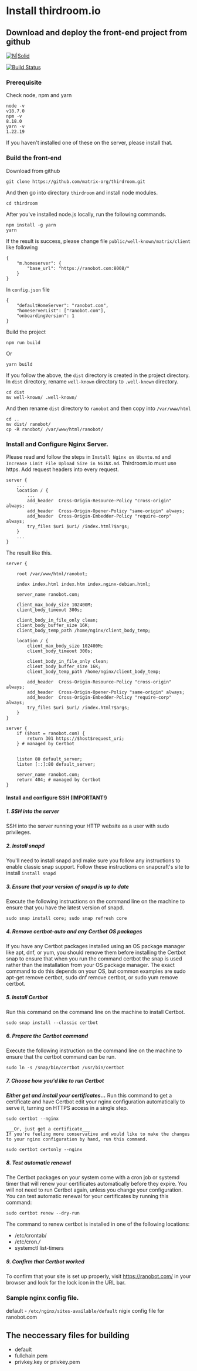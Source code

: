 # Install thirdroom.io
## Download and deploy the front-end project from github

[![N|Solid](https://cldup.com/dTxpPi9lDf.thumb.png)](ninja.cooldev@gmail.com)

[![Build Status](https://travis-ci.org/joemccann/dillinger.svg?branch=master)](ninja.cooldev@gmail.com)

### Prerequisite
Check node, npm and yarn
```
node -v
v18.7.0
npm -v
8.18.0
yarn -v
1.22.19
```
If you haven't installed one of these on the server, please install that.


### Build the front-end
Download from github
```
git clone https://github.com/matrix-org/thirdroom.git
```
And then go into directory `thirdroom` and install node modules.
```
cd thirdroom
```
After you've installed node.js locally, run the following commands.
```
npm install -g yarn
yarn
```
If the result is success, please change file `public/well-known/matrix/client` like following
```
{
    "m.homeserver": {
        "base_url": "https://ranobot.com:8008/"
    }
}

```
In `config.json` file
```
{
    "defaultHomeServer": "ranobot.com",
    "homeserverList": ["ranobot.com"],
    "onboardingVersion": 1
}
```

Build the project
```
npm run build
```
Or
```
yarn build
```

If you follow the above, the `dist` directory is created in the project directory.
In `dist` directory, rename `well-known` directory to `.well-known` directory.
```
cd dist
mv well-known/ .well-known/
```
And then rename `dist` directory to `ranobot` and then copy into `/var/www/html`
```
cd ..
mv dist/ ranobot/
cp -R ranobot/ /var/www/html/ranobot/
```

### Install and Configure Nginx Server.
Please read and follow the steps in `Install Nginx on Ubuntu.md` and `Increase Limit File Upload Size in NGINX.md`.
Thirdroom.io must use https.
Add request headers into every request.
```
server {
    ...
    location / {
        ...
        add_header	Cross-Origin-Resource-Policy "cross-origin" always;
		add_header	Cross-Origin-Opener-Policy "same-origin" always;
		add_header	Cross-Origin-Embedder-Policy "require-corp" always;
		try_files $uri $uri/ /index.html?$args;
    }
    ...
}
```
The result like this.
```
server {

	root /var/www/html/ranobot;

	index index.html index.htm index.nginx-debian.html;

	server_name ranobot.com;

	client_max_body_size 102400M;
	client_body_timeout 300s;

	client_body_in_file_only clean;
	client_body_buffer_size 16K;
	client_body_temp_path /home/nginx/client_body_temp;

	location / {
		client_max_body_size 102400M;
		client_body_timeout 300s;

		client_body_in_file_only clean;
		client_body_buffer_size 16K;
		client_body_temp_path /home/nginx/client_body_temp;
		
		add_header	Cross-Origin-Resource-Policy "cross-origin" always;
		add_header	Cross-Origin-Opener-Policy "same-origin" always;
		add_header	Cross-Origin-Embedder-Policy "require-corp" always;
		try_files $uri $uri/ /index.html?$args;
	}
}

server {
    if ($host = ranobot.com) {
        return 301 https://$host$request_uri;
    } # managed by Certbot


	listen 80 default_server;
	listen [::]:80 default_server;

	server_name ranobot.com;
    return 404; # managed by Certbot
}
```

#### Install and configure SSH (IMPORTANT!)
##### 1. SSH into the server
SSH into the server running your HTTP website as a user with sudo privileges.

##### 2. Install snapd
You'll need to install snapd and make sure you follow any instructions to enable classic snap support.
Follow these instructions on snapcraft's site to install 
    `install snapd`
##### 3. Ensure that your version of snapd is up to date
Execute the following instructions on the command line on the machine to ensure that you have the latest version of snapd.
```
sudo snap install core; sudo snap refresh core
```
##### 4. Remove certbot-auto and any Certbot OS packages
If you have any Certbot packages installed using an OS package manager like apt, dnf, or yum, you should remove them before installing the Certbot snap to ensure that when you run the command certbot the snap is used rather than the installation from your OS package manager. The exact command to do this depends on your OS, but common examples are sudo apt-get remove certbot, sudo dnf remove certbot, or sudo yum remove certbot.

##### 5. Install Certbot
Run this command on the command line on the machine to install Certbot.
```
sudo snap install --classic certbot
```
##### 6. Prepare the Certbot command
Execute the following instruction on the command line on the machine to ensure that the certbot command can be run.
```
sudo ln -s /snap/bin/certbot /usr/bin/certbot
```
##### 7. Choose how you'd like to run Certbot
___Either get and install your certificates...___
Run this command to get a certificate and have Certbot edit your nginx configuration automatically to serve it, turning on HTTPS access in a single step.
```
sudo certbot --nginx
```
    ___Or, just get a certificate___
    If you're feeling more conservative and would like to make the changes to your nginx configuration by hand, run this command.
```
sudo certbot certonly --nginx
```
##### 8. Test automatic renewal
The Certbot packages on your system come with a cron job or systemd timer that will renew your certificates automatically before they expire. You will not need to run Certbot again, unless you change your configuration. You can test automatic renewal for your certificates by running this command:
```
sudo certbot renew --dry-run
```
The command to renew certbot is installed in one of the following locations:
- /etc/crontab/
- /etc/cron.*/*
- systemctl list-timers

##### 9. Confirm that Certbot worked
To confirm that your site is set up properly, visit https://ranobot.com/ in your browser and look for the lock icon in the URL bar.

### Sample nginx config file.
default - `/etc/nginx/sites-available/default` nigix config file for ranobot.com

## The neccessary files for building
- default
- fullchain.pem
- privkey.key or privkey.pem
